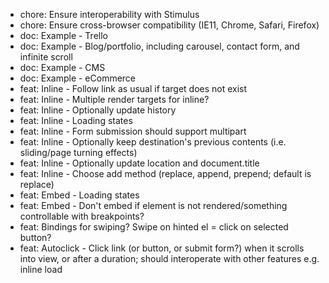 - chore: Ensure interoperability with Stimulus
- chore: Ensure cross-browser compatibility (IE11, Chrome, Safari, Firefox)
- doc: Example - Trello
- doc: Example - Blog/portfolio, including carousel, contact form, and infinite scroll
- doc: Example - CMS
- doc: Example - eCommerce
- feat: Inline - Follow link as usual if target does not exist
- feat: Inline - Multiple render targets for inline?
- feat: Inline - Optionally update history
- feat: Inline - Loading states
- feat: Inline - Form submission should support multipart
- feat: Inline - Optionally keep destination's previous contents (i.e. sliding/page turning effects)
- feat: Inline - Optionally update location and document.title
- feat: Inline - Choose add method (replace, append, prepend; default is replace)
- feat: Embed - Loading states
- feat: Embed - Don't embed if element is not rendered/something controllable with breakpoints?
- feat: Bindings for swiping? Swipe on hinted el = click on selected button?
- feat: Autoclick - Click link (or button, or submit form?) when it scrolls into view, or after a duration; should interoperate with other features e.g. inline load
